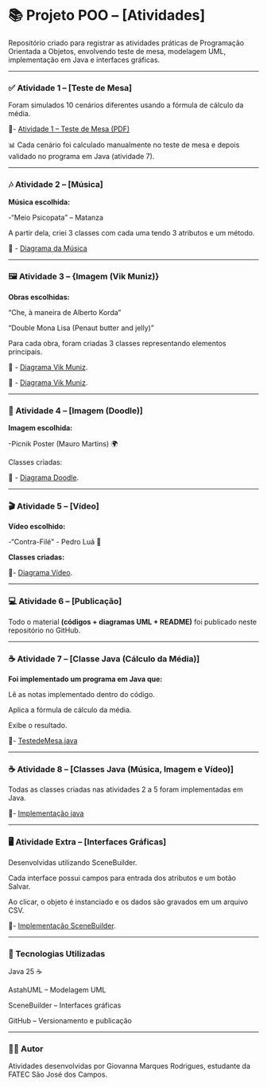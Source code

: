 # 📚 Projeto POO – [Atividades]

Repositório criado para registrar as atividades práticas de Programação Orientada a Objetos, envolvendo teste de mesa, modelagem UML, implementação em Java e interfaces gráficas.

___________________________________________________________________________________________________________________________________________________________________________________________________________________


### ✅ Atividade 1 – [Teste de Mesa]

Foram simulados 10 cenários diferentes usando a fórmula de cálculo da média.

📌- [Atividade 1 – Teste de Mesa (PDF)](Atividades1_5/Exercicio_1_TesteDeMesa.pdf)

📊 Cada cenário foi calculado manualmente no teste de mesa e depois validado no programa em Java (atividade 7).

---


### 🎶 Atividade 2 – [Música]

**Música escolhida:** 

-“Meio Psicopata” – Matanza

A partir dela, criei 3 classes com cada uma tendo 3 atributos e um método.

📌 - [Diagrama da Música](Atividades1_5/Atividade2_musica.png)

---


### 🖼️ Atividade 3 – {Imagem (Vik Muniz)}

**Obras escolhidas:**

“Che, à maneira de Alberto Korda”

“Double Mona Lisa (Penaut butter and jelly)”

Para cada obra, foram criadas 3 classes representando elementos principais.

📌 - [Diagrama Vik Muniz](Atividades1_5/Atividade3_VikMuniz_che.png).

📌 - [Diagrama Vik Muniz](Atividades1_5/Atividade3_VikMuniz_mona.png).

---


### 🎨 Atividade 4 – [Imagem (Doodle)]

**Imagem escolhida:**

-Picnik Poster (Mauro Martins) 🌍

Classes criadas:

📌 - [Diagrama Doodle](Atividades1_5/Atividade4_Doodle_picnikPoster.png).

---


### 🎬 Atividade 5 – [Vídeo]

**Vídeo escolhido:**

-“Contra-Filé" - Pedro Luá 🚀

**Classes criadas:**

📌- [Diagrama Vídeo](Atividades1_5/Atividade5_video.png).

---


### 💻 Atividade 6 – [Publicação]

Todo o material **(códigos + diagramas UML + README)** foi publicado neste repositório no GitHub.

---


### ☕ Atividade 7 – [Classe Java (Cálculo da Média)]

**Foi implementado um programa em Java que:**

Lê as notas implementado dentro do código.

Aplica a fórmula de cálculo da média.

Exibe o resultado.

📌- [TestedeMesa.java](atividade7/atividade7/src/TestedeMesa)

---


### ☕ Atividade 8 – [Classes Java (Música, Imagem e Vídeo)]

Todas as classes criadas nas atividades 2 a 5 foram implementadas em Java.

📌- [Implementação java](Atividade8)

---


### 🖥️ Atividade Extra – [Interfaces Gráficas]

Desenvolvidas utilizando SceneBuilder.

Cada interface possui campos para entrada dos atributos e um botão Salvar.

Ao clicar, o objeto é instanciado e os dados são gravados em um arquivo CSV.

📌- [Implementação SceneBuilder](https://github.com/Markeis24/Atividade_LP_E1/tree/main/Atividade8.2/Atividade8/src/main).

___________________________________________________________________________________________________________________________________________________________________________________________________________________


### 🚀 Tecnologias Utilizadas

Java 25 ☕

AstahUML – Modelagem UML

SceneBuilder – Interfaces gráficas

GitHub – Versionamento e publicação

---


### 👩‍💻 Autor

Atividades desenvolvidas por Giovanna Marques Rodrigues, estudante da FATEC São José dos Campos.
